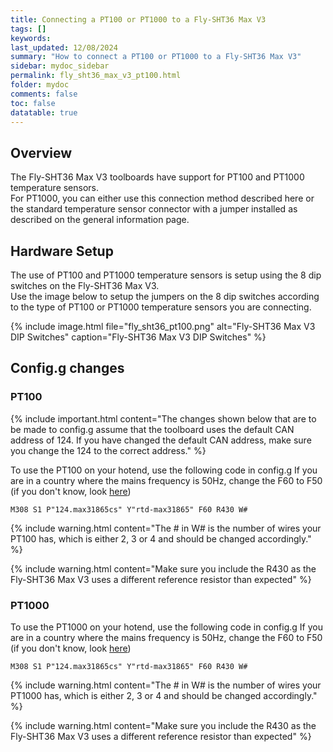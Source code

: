 ```yaml
---
title: Connecting a PT100 or PT1000 to a Fly-SHT36 Max V3
tags: []
keywords: 
last_updated: 12/08/2024
summary: "How to connect a PT100 or PT1000 to a Fly-SHT36 Max V3"
sidebar: mydoc_sidebar
permalink: fly_sht36_max_v3_pt100.html
folder: mydoc
comments: false
toc: false
datatable: true
---
```


## Overview

The Fly-SHT36 Max V3 toolboards have support for PT100 and PT1000 temperature sensors.  
For PT1000, you can either use this connection method described here or the standard temperature sensor connector with a jumper installed as described on the general information page.  

## Hardware Setup

The use of PT100 and PT1000 temperature sensors is setup using the 8 dip switches on the Fly-SHT36 Max V3.  
Use the image below to setup the jumpers on the 8 dip switches according to the type of PT100 or PT1000 temperature sensors you are connecting.  

{% include image.html file="fly_sht36_pt100.png" alt="Fly-SHT36 Max V3 DIP Switches" caption="Fly-SHT36 Max V3 DIP Switches" %}  

## Config.g changes

### PT100

{% include important.html content="The changes shown below that are to be made to config.g assume that the toolboard uses the default CAN address of 124. If you have changed the default CAN address, make sure you change the 124 to the correct address." %}

To use the PT100 on your hotend, use the following code in config.g
If you are in a country where the mains frequency is 50Hz, change the F60 to F50 (if you don't know, look [here](https://www.oaktreeproducts.com/img/product/description/List%20of%20Worldwide%20AC%20Voltages.pdf))

```text
M308 S1 P"124.max31865cs" Y"rtd-max31865" F60 R430 W#
```

{% include warning.html content="The # in W# is the number of wires your PT100 has, which is either 2, 3 or 4 and should be changed accordingly." %}

{% include warning.html content="Make sure you include the R430 as the Fly-SHT36 Max V3 uses a different reference resistor than expected" %}

### PT1000

To use the PT1000 on your hotend, use the following code in config.g
If you are in a country where the mains frequency is 50Hz, change the F60 to F50 (if you don't know, look [here](https://www.oaktreeproducts.com/img/product/description/List%20of%20Worldwide%20AC%20Voltages.pdf))

```text
M308 S1 P"124.max31865cs" Y"rtd-max31865" F60 R430 W#
```

{% include warning.html content="The # in W# is the number of wires your PT1000 has, which is either 2, 3 or 4 and should be changed accordingly." %}

{% include warning.html content="Make sure you include the R430 as the Fly-SHT36 Max V3 uses a different reference resistor than expected" %}

